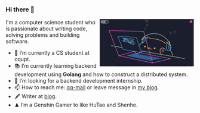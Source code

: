 ### Hi there 👋

<img width="50%" align="right" alt="Github" src="https://github.com/cold-bin/img-for-cold-bin-blog/blob/master/4eac7daf628abfb026606ca1f4efada7.gif?raw=true" />

I'm a computer science student who is passionate about writing code, solving problems and building software.

- 🔭 I’m currently a CS student at cqupt.
- 📚 I’m currently learning backend development using **Golang** and how to construct a distributed system.
- 👯 I’m looking for a backend development internship.
- 📫 How to reach me: [qq-mail](mailto:cold-bin@qq.com) or leave message in [my blog](https://cold-bin.github.io).
- 🖋 Writer at [blog](https://cold-bin.github.io/).
- ♟ I’m a Genshin Gamer to like HuTao and Shenhe.
